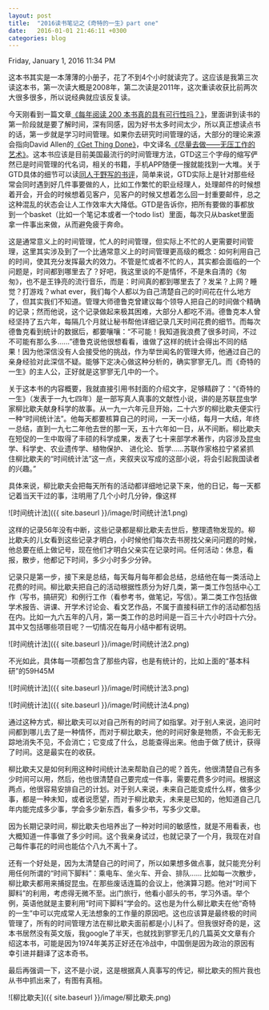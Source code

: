 ```yaml
---
layout: post
title:  "2016读书笔记之《奇特的一生》part one"
date:   2016-01-01 21:46:11 +0300
categories: blog
---
```

Friday, January 1, 2016 11:34 PM

这本书其实是一本薄薄的小册子，花了不到4个小时就读完了。这应该是我第三次读这本书，第一次读大概是2008年，第二次读是2011年，这次重读收获比前两次大很多很多，所以说经典就应该反复读。

今天刚看到一篇文章[《每年阅读 200 本书真的具有可行性吗？》](http://dudu.zhihu.com/story/7681501?utm_campaign=in_app_share&utm_medium=Android&utm_source=weixin)，里面讲到读书的第一阶段就是要了解时间，深有同感，因为好书太多时间太少，所以真正想读点书的话，第一步就是学习时间管理。如果你去研究时间管理的话，大部分的理论来源会指向David Allen的[《Get Thing Done》](http://book.douban.com/subject/1316569/)，中文译名[《尽量去做——无压工作的艺术》](http://book.douban.com/subject/1085660/)。这本书应该是目前美国最流行的时间管理方法，GTD这三个字母的缩写俨然已是时间管理的代名词，相关的书籍，手机APP随便一搜就能找到一大堆。关于GTD具体的细节可以读[同人于野写的书评](http://book.douban.com/review/1930909/)，简单来说，GTD实际上是针对那些经常会同时遇到好几件事要做的人，比如工作繁忙的职业经理人，处理邮件的时候想着开会，开会的时候想着见客户，见客户的时候又想着怎么回一封重要邮件，总之这种混乱的状态会让人工作效率大大降低。GTD是告诉你，把所有要做的事都放到一个basket（比如一个笔记本或者一个todo list）里面，每次只从basket里面拿一件事出来做，从而避免疲于奔命。

这是通常意义上的时间管理，忙人的时间管理，但实际上不忙的人更需要时间管理，这里其实涉及到了一个比通常意义上的时间管理更高级的概念：如何利用自己的时间，使其充分发挥最大的效力。不管是忙或者不忙的人，其实都会面临的一个问题是，时间都到哪里去了？好吧，我这里谈的不是情怀，不是朱自清的《匆匆》，也不是王铮亮的流行音乐，而是：时间真的都到哪里去了？发呆？上网？睡觉？打游戏？what ever，我们每个人都以为自己清楚自己的时间花在什么地方了，但其实我们不知道。管理大师德鲁克曾建议每个领导人把自己的时间做个精确的记录；然而他说，这个记录做起来极其困难，大部分人都吃不消。德鲁克本人曾经坚持了五六年，每隔几个月就让秘书帮他详细记录几天时间花费的细节。而每次德鲁克看到统计的数据后，都要嚷嚷：“不可能！我知道我浪费了很多时间，不过不可能有那么多......”德鲁克说他很想看看，谁做了这样的统计会得出不同的结果！因为他深信没有人会接受他的挑战，作为举世闻名的管理大师，他通过自己的亲身经验对此深信不疑。能够下定决心做这种分析的，确实寥寥无几。而《奇特的一生》的主人公，正好就是这寥寥无几中的一个。

关于这本书的内容概要，我就直接引用书封面的介绍文字，足够精辟了：“《奇特的一生》（发表于一九七四年）是一部写真人真事的文献性小说，讲的是苏联昆虫学家柳比歇夫献身科学的故事。从一九一六年元旦开始，二十六岁的柳比歇夫便实行一种“时间统计法”。他每天都要核算自己的时间，一天一小结，每月一大结，年终一总结，直到一九七二年他去世的那一天，五十六年如一日，从不间断。柳比歇夫在短促的一生中取得了丰硕的科学成果，发表了七十来部学术著作，内容涉及昆虫学、科学史、农业遗传学、植物保护、 进化论、哲学......苏联作家格拉宁紧紧抓住柳比歇夫的“时间统计法”这一点，夹叙夹议写成的这部小说，将会引起我国读者的兴趣。”

具体来说，柳比歇夫会把每天所有的活动都详细地记录下来，他的日记，每一天都记着当天干过的事，注明用了几个小时几分钟，像这样

![时间统计法]({{ site.baseurl }}/image/时间统计法1.png)

这样的记录56年没有中断，这些记录都是柳比歇夫去世后，整理遗物发现的。柳比歇夫的儿女看到这些记录才明白，小时候他们每次去书房找父亲问问题的时候，他总要在纸上做记号，现在他们才明白父亲实在记录时间。任何活动：休息，看报，散步，他都记下时间，多少小时多少分钟。

记录只是第一步，接下来是总结，每天每月每年都会总结，总结他在每一类活动上花费的时间。柳比歇夫把自己的活动根据性质分为好几类，第一类工作包括中心工作（写书，搞研究）和例行工作（看参考书，做笔记，写信）。第二类工作包括做学术报告、讲课、开学术讨论会、看文艺作品，不属于直接科研工作的活动都包括在内。比如一九六五年的八月，第一类工作的总时间是一百三十六小时四十六分。其中又包括哪些项目呢？一切情况在每月小结中都有说明。

![时间统计法]({{ site.baseurl }}/image/时间统计法2.png)

不光如此，具体每一项都包含了那些内容，也是有统计的，比如上面的“基本科研”的59H45M

![时间统计法]({{ site.baseurl }}/image/时间统计法3.png)

![时间统计法]({{ site.baseurl }}/image/时间统计法4.png)

通过这种方式，柳比歇夫可以对自己所有的时间了如指掌。对于别人来说，追问时间都到哪儿去了是一种情怀，而对于柳比歇夫，他的时间好象是物质，不会无影无踪地消失不见，不会消亡；它变成了什么，总能查得出来。他由于做了统计，获得了时间。这是最实在的收获。

柳比歇夫又是如何利用这种时间统计法来帮助自己的呢？首先，他很清楚自己有多少时间可以用，然后，他也很清楚自己要完成一件事，需要花费多少时间。根据这两点，他很容易安排自己的计划。对于别人来说，未来自己能变成什么样，做多少事，都是一种未知，或者说愿望，而对于柳比歇夫，未来是已知的，他知道自己几年内能完成多少事，学会多少新东西，看多少书，写多少文章。

因为长期记录时间，柳比歇夫也培养出了一种对时间的敏感性，就是不用看表，也大概知道一件事做了多少时间。这个我亲身试过，也就记录了一个月，我现在对自己每件事花的时间也能估个八九不离十了。

还有一个好处是，因为太清楚自己的时间了，所以如果想多做点事，就只能充分利用任何所谓的“时间下脚料”：乘电车、坐火车、开会、排队...... 比如每一次散步，柳比歇夫都用来捕捉昆虫。在那些废话连篇的会议上，他演算习题。他对“时间下脚料”的利用，考虑得无微不至。出门旅行，他看小部头的书，学习外语。举个例，英语他就是主要利用“时间下脚料”学会的。这也是为什么柳比歇夫在他“奇特的一生”中可以完成常人无法想象的工作量的原因吧。这也应该算是最终极的时间管理了，所有的时间管理方法在柳比歇夫面前都是小儿科了。但我很好奇的是，这本书居然没有英文版，我google了半天，也就找到寥寥无几的几篇英文文章有介绍这本书，可能是因为1974年美苏正好还在冷战中，中国倒是因为政治的原因有幸引进并翻译了这本奇书。

最后再强调一下，这不是小说，这是根据真人真事写的传记，柳比歇夫的照片我也从书中抓出来了，有图有真相。

![柳比歇夫]({{ site.baseurl }}/image/柳比歇夫.png)
